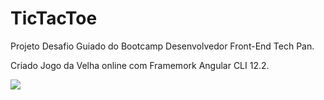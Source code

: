 # TicTacToe

Projeto Desafio Guiado do Bootcamp Desenvolvedor Front-End Tech Pan.

Criado Jogo da Velha online com Framemork Angular CLI 12.2.



![](D:\Projects\ticTacToe\TicTacToe.gif)



